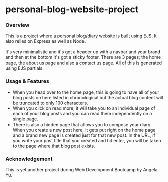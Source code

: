 # personal-blog-website-project
### Overview
This is a project where a personal blog/diary website is built using EJS. It also relies on Express as well as Node.<br><br>
It's very minimalistic and it's got a header up with a navbar and your brand and then at the bottom it's got a sticky footer.
There are 3 pages; the home page, the about us page and also a contact us page. All of this is generated using EJS partials.
### Usage & Features
* When you head over to the home page, this is going to have all of your blog posts on here listed in chronological but the actual blog content will be truncated to only 100 characters.
* When you click on read more, it will take you to an individual page of each of your blog posts and you can read them independently on a single page.
* There is also a hidden page that allows you to compose your diary. When you create a new post here, it gets put right on the home page and a brand new page is created just for that new post. In the URL, if you write your post title that you created and hit enter, you will be taken to the page where that blog post exists.

### Acknowledgement
This is yet another project during Web Development Bootcamp by Angela Yu.





